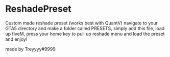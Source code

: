 # ReshadePreset
Custom made reshade preset (works best with QuantV)
navigate to your GTA5 directory and make a folder called PRESETS, simply add this file, load up fiveM, press your home key to pull up reshade menu and load the preset and enjoy!





made by Treyyyy#9999
